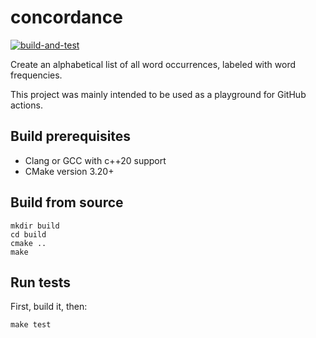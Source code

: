 # concordance
[![build-and-test](https://github.com/matdibu/concordance/actions/workflows/build-and-test.yaml/badge.svg?branch=master&event=push)](https://github.com/matdibu/concordance/actions/workflows/build-and-test.yaml)

Create an alphabetical list of all word occurrences, labeled with word frequencies.

This project was mainly intended to be used as a playground for GitHub actions.

Build prerequisites
-------------------

- Clang or GCC with c++20 support
- CMake version 3.20+

Build from source
-----------------

    mkdir build
    cd build
    cmake ..
    make

Run tests
---------

First, build it, then:

    make test


